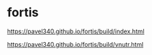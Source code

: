 # fortis

https://pavel340.github.io/fortis/build/index.html

https://pavel340.github.io/fortis/build/vnutr.html
